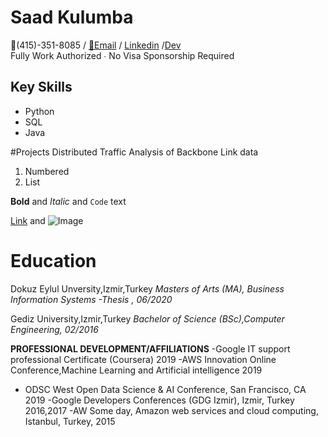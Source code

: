 # Saad Kulumba

📱(415)-351-8085 / [📧Email](mailto:skulumba@outlook.com) / [Linkedin](https://www.linkedin.com/in/kulzsadz/) /[Dev](https://dev.to/skulumba)</br>
Fully Work Authorized ∙ No Visa Sponsorship Required<br/>

## Key Skills
- Python
- SQL
- Java

#Projects
Distributed Traffic Analysis of Backbone Link data 



1. Numbered
2. List

**Bold** and _Italic_ and `Code` text

[Link](url) and ![Image](src)


# Education
Dokuz Eylul Unversity,Izmir,Turkey 
_Masters of Arts (MA), Business Information Systems -Thesis , 06/2020_ 

 Gediz University,Izmir,Turkey 
_Bachelor of Science (BSc),Computer Engineering, 02/2016_
 
**PROFESSIONAL DEVELOPMENT/AFFILIATIONS** 
-Google IT support professional Certificate (Coursera) 2019 
-AWS Innovation Online Conference,Machine Learning and Artificial intelligence 2019 
- ODSC West Open Data Science & AI Conference, San Francisco, CA 2019 
-Google Developers Conferences (GDG Izmir), Izmir, Turkey 2016,2017 
-AW Some day, Amazon web services and cloud computing, Istanbul, Turkey, 2015 
